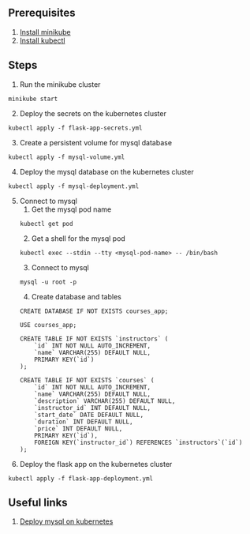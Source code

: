 ## Prerequisites
1. [Install minikube](https://minikube.sigs.k8s.io/docs/start/)
2. [Install kubectl](https://kubernetes.io/docs/tasks/tools/)

## Steps
1. Run the minikube cluster
```
minikube start
```
2. Deploy the secrets on the kubernetes cluster
```
kubectl apply -f flask-app-secrets.yml
```
3. Create a persistent volume for mysql database
```
kubectl apply -f mysql-volume.yml
```
4. Deploy the mysql database on the kubernetes cluster
```
kubectl apply -f mysql-deployment.yml
```
5. Connect to mysql
    1. Get the mysql pod name
    ```
    kubectl get pod
    ```
    2. Get a shell for the mysql pod
    ```
    kubectl exec --stdin --tty <mysql-pod-name> -- /bin/bash
    ```
    3. Connect to mysql
    ```
    mysql -u root -p
    ```
    4. Create database and tables
    ```
    CREATE DATABASE IF NOT EXISTS courses_app;

    USE courses_app;

    CREATE TABLE IF NOT EXISTS `instructors` (
        `id` INT NOT NULL AUTO_INCREMENT,
        `name` VARCHAR(255) DEFAULT NULL,
        PRIMARY KEY(`id`)
    );

    CREATE TABLE IF NOT EXISTS `courses` (
        `id` INT NOT NULL AUTO_INCREMENT,
        `name` VARCHAR(255) DEFAULT NULL,
        `description` VARCHAR(255) DEFAULT NULL,
        `instructor_id` INT DEFAULT NULL,
        `start_date` DATE DEFAULT NULL,
        `duration` INT DEFAULT NULL,
        `price` INT DEFAULT NULL,
        PRIMARY KEY(`id`),
        FOREIGN KEY(`instructor_id`) REFERENCES `instructors`(`id`)
    );
    ```
6. Deploy the flask app on the kubernetes cluster
```
kubectl apply -f flask-app-deployment.yml
```

## Useful links
1. [Deploy mysql on kubernetes](https://phoenixnap.com/kb/kubernetes-mysql)
